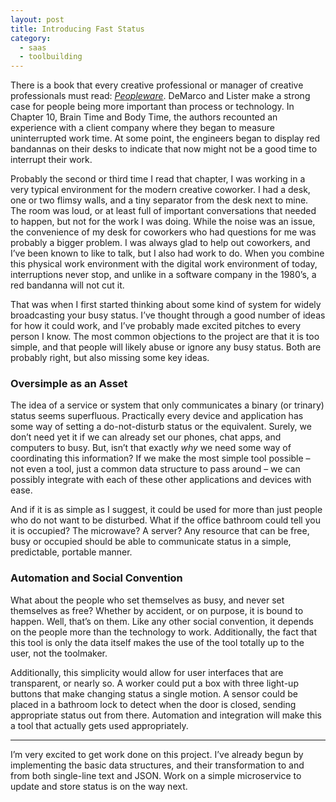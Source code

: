 ```yaml
---
layout: post
title: Introducing Fast Status
category:
  - saas
  - toolbuilding
---
```


There is a book that every creative professional or manager of creative
professionals must read: *[Peopleware](http://www.amazon.com/Peopleware-Productive-Projects-Teams-Second/dp/0932633439)*.
DeMarco and Lister make a strong case for people being more important than
process or technology. In Chapter 10, Brain Time and Body Time, the authors
recounted an experience with a client company where they began to measure
uninterrupted work time. At some point, the engineers began to display red
bandannas on their desks to indicate that now might not be a good time to
interrupt their work.<!--more-->

Probably the second or third time I read that chapter, I was working in a very
typical environment for the modern creative coworker. I had a desk, one or two
flimsy walls, and a tiny separator from the desk next to mine. The room was
loud, or at least full of important conversations that needed to happen, but
not for the work I was doing. While the noise was an issue, the convenience of
my desk for coworkers who had questions for me was probably a bigger problem.
I was always glad to help out coworkers, and I’ve been known to like to talk,
but I also had work to do. When you combine this physical work environment with
the digital work environment of today, interruptions never stop, and unlike in a
software company in the 1980’s, a red bandanna will not cut it.

That was when I first started thinking about some kind of system for widely
broadcasting your busy status. I’ve thought through a good number of ideas for
how it could work, and I’ve probably made excited pitches to every person I
know. The most common objections to the project are that it is too simple, and
that people will likely abuse or ignore any busy status. Both are probably
right, but also missing some key ideas.

### Oversimple as an Asset

The idea of a service or system that only communicates a binary (or trinary)
status seems superfluous. Practically every device and application has some
way of setting a do-not-disturb status or the equivalent. Surely, we don’t
need yet it if we can already set our phones, chat apps, and computers to
busy. But, isn’t that exactly *why* we need some way of coordinating this
information? If we make the most simple tool possible – not even a tool, just
a common data structure to pass around – we can possibly integrate with each
of these other applications and devices with ease.

And if it is as simple as I suggest, it could be used for more than just
people who do not want to be disturbed. What if the office bathroom could tell
you it is occupied? The microwave? A server? Any resource that can be free, busy
or occupied should be able to communicate status in a simple, predictable,
portable manner.

### Automation and Social Convention

What about the people who set themselves as busy, and never set themselves as
free? Whether by accident, or on purpose, it is bound to happen. Well, that’s
on them. Like any other social convention, it depends on the people more than
the technology to work. Additionally, the fact that this tool is only the data
itself makes the use of the tool totally up to the user, not the toolmaker.

Additionally, this simplicity would allow for user interfaces that are
transparent, or nearly so. A worker could put a box with three light-up
buttons that make changing status a single motion. A sensor could be placed
in a bathroom lock to detect when the door is closed, sending appropriate
status out from there. Automation and integration will make this a tool that
actually gets used appropriately.

----

I’m very excited to get work done on this project. I’ve already begun by
implementing the basic data structures, and their transformation to and from
both single-line text and JSON. Work on a simple microservice to update and
store status is on the way next.

